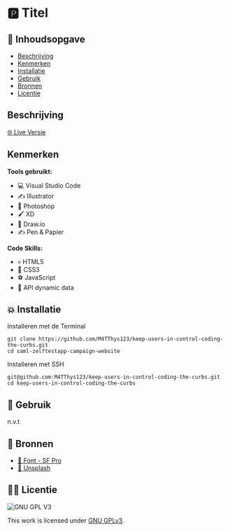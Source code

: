 # 🅿️ Titel
<!-- Geef je project een titel en schrijf in één zin wat het is -->

## 📙 Inhoudsopgave

  * [Beschrijving](#beschrijving)
  * [Kenmerken](#kenmerken)
  * [Installatie](#installatie)
  * [Gebruik](#gebruik)
  * [Bronnen](#bronnen)
  * [Licentie](#licentie)

## Beschrijving
[🌐 Live Versie](https://testassistent.student.fdnd.nl/)


## Kenmerken

**Tools gebruikt:**

- 💻 Visual Studio Code
- ✍️ Illustrator
- 🤳 Photoshop
- 🖌️ XD
- 🐼 Draw.io
- ✍️ Pen & Papier

**Code Skills:**

- 💀 HTML5
- 🧍 CSS3
- ⚽ JavaScript
- 💾 API dynamic data

## 💥 Installatie

Installeren met de Terminal

```
git clone https://github.com/M4TThys123/keep-users-in-control-coding-the-curbs.git
cd saml-zelftestapp-campaign-website
```

Installeren met SSH

```
git@github.com:M4TThys123/keep-users-in-control-coding-the-curbs.git
cd keep-users-in-control-coding-the-curbs
```

## 🚊 Gebruik

n.v.t

## 🥇 Bronnen

- [🍎 Font - SF Pro](https://developer.apple.com/fonts/)
- [🌊 Unsplash](https://unsplash.com/)

## 🦹‍♂️ Licentie

![GNU GPL V3](https://www.gnu.org/graphics/gplv3-127x51.png)

This work is licensed under [GNU GPLv3](./LICENSE).
